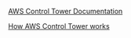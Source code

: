 [AWS Control Tower Documentation](https://docs.aws.amazon.com/controltower/)

[How AWS Control Tower works](https://docs.aws.amazon.com/controltower/latest/userguide/how-control-tower-works.html)
